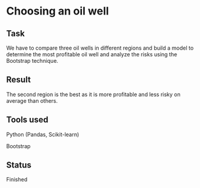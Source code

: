 # Choosing an oil well

## Task

We have to compare three oil wells in different regions and build a model to determine the most profitable oil well and analyze the risks using the Bootstrap technique.


## Result

 The second region is the best as it is more profitable and less risky on average than others.


## Tools used

Python (Pandas, Scikit-learn)

Bootstrap


## Status

Finished

